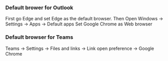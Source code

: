 ### Default brower for Outlook
  First go Edge and set Edge as the default browser.
  Then Open Windows -> Settings -> Apps -> Default apps
  Set Google Chrome as Web browser

### Default browser for Teams
  Teams -> Settings -> Files and links -> Link open preference -> Google Chrome
  
